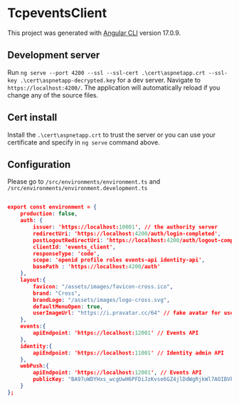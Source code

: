# TcpeventsClient

This project was generated with [Angular CLI](https://github.com/angular/angular-cli) version 17.0.9.

## Development server

Run `ng serve --port 4200 --ssl --ssl-cert .\cert\aspnetapp.crt --ssl-key .\cert\aspnetapp-decrypted.key` for a dev server. Navigate to `https://localhost:4200/`. The application will automatically reload if you change any of the source files.

## Cert install

Install the `.\cert\aspnetapp.crt` to trust the server or you can use your certificate and specify in `ng serve` command above.

## Configuration

Please go to `/src/environments/environment.ts` and `/src/environments/environment.development.ts`

```json

export const environment = {
    production: false,
    auth: {
        issuer: 'https://localhost:10001', // the authority server
        redirectUri: 'https://localhost:4200/auth/login-completed',
        postLogoutRedirectUri: 'https://localhost:4200/auth/logout-completed',
        clientId: 'events_client',
        responseType: 'code',
        scope: 'openid profile roles events-api identity-api',
        basePath : 'https://localhost:4200/auth'
    },
    layout:{
        favicon: "/assets/images/favicon-cross.ico",
        brand: "Cross",
        brandLogo: "/assets/images/logo-cross.svg",
        defaultMenuOpen: true,
        userImageUrl: "https://i.pravatar.cc/64" // fake avatar for user
    },
    events:{
        apiEndpoint: 'https://localhost:12001' // Events API
    },
    identity:{
        apiEndpoint: 'https://localhost:11001' // Identity admin API
    },
    webPush:{
        apiEndpoint: 'https://localhost:12001', // Events API
        publicKey: "BA97uWDYHxs_wcgUwH6PFDiJzKvse6GZ4jlDdWgRjkWl7AOIBVkuKZ65wGQ0gK4tzoVxO0emc_tEFO7CZYCwqxI"
    }
};

```
